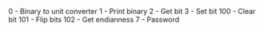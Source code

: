 0 - Binary to unit converter
1 - Print binary
2 - Get bit
3 - Set bit
100 - Clear bit
101 - Flip bits
102 - Get endianness
7 - Password
